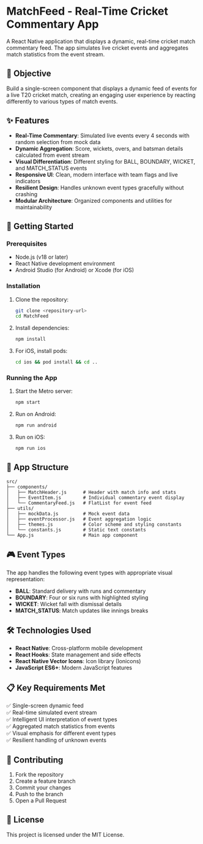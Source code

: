 # MatchFeed - Real-Time Cricket Commentary App

A React Native application that displays a dynamic, real-time cricket match commentary feed. The app simulates live cricket events and aggregates match statistics from the event stream.

## 🎯 Objective

Build a single-screen component that displays a dynamic feed of events for a live T20 cricket match, creating an engaging user experience by reacting differently to various types of match events.

## ✨ Features

- **Real-Time Commentary**: Simulated live events every 4 seconds with random selection from mock data
- **Dynamic Aggregation**: Score, wickets, overs, and batsman details calculated from event stream
- **Visual Differentiation**: Different styling for BALL, BOUNDARY, WICKET, and MATCH_STATUS events
- **Responsive UI**: Clean, modern interface with team flags and live indicators
- **Resilient Design**: Handles unknown event types gracefully without crashing
- **Modular Architecture**: Organized components and utilities for maintainability

## 🚀 Getting Started

### Prerequisites

- Node.js (v18 or later)
- React Native development environment
- Android Studio (for Android) or Xcode (for iOS)

### Installation

1. Clone the repository:
   ```bash
   git clone <repository-url>
   cd MatchFeed
   ```

2. Install dependencies:
   ```bash
   npm install
   ```

3. For iOS, install pods:
   ```bash
   cd ios && pod install && cd ..
   ```

### Running the App

1. Start the Metro server:
   ```bash
   npm start
   ```

2. Run on Android:
   ```bash
   npm run android
   ```

3. Run on iOS:
   ```bash
   npm run ios
   ```

## 📱 App Structure

```
src/
├── components/
│   ├── MatchHeader.js      # Header with match info and stats
│   ├── EventItem.js        # Individual commentary event display
│   └── CommentaryFeed.js   # FlatList for event feed
├── utils/
│   ├── mockData.js         # Mock event data
│   ├── eventProcessor.js   # Event aggregation logic
│   ├── themes.js           # Color scheme and styling constants
│   └── constants.js        # Static text constants
└── App.js                  # Main app component
```

## 🎮 Event Types

The app handles the following event types with appropriate visual representation:

- **BALL**: Standard delivery with runs and commentary
- **BOUNDARY**: Four or six runs with highlighted styling
- **WICKET**: Wicket fall with dismissal details
- **MATCH_STATUS**: Match updates like innings breaks

## 🛠️ Technologies Used

- **React Native**: Cross-platform mobile development
- **React Hooks**: State management and side effects
- **React Native Vector Icons**: Icon library (Ionicons)
- **JavaScript ES6+**: Modern JavaScript features

## 📋 Key Requirements Met

✅ Single-screen dynamic feed  
✅ Real-time simulated event stream  
✅ Intelligent UI interpretation of event types  
✅ Aggregated match statistics from events  
✅ Visual emphasis for different event types  
✅ Resilient handling of unknown events  

## 🤝 Contributing

1. Fork the repository
2. Create a feature branch
3. Commit your changes
4. Push to the branch
5. Open a Pull Request

## 📄 License

This project is licensed under the MIT License.
